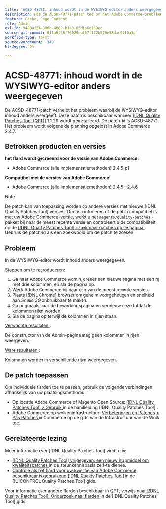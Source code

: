 ```yaml
---
title: 'ACSD-48771: inhoud wordt in de WYSIWYG-editor anders weergegeven'
description: Pas de ACSD-48771-patch toe om het Adobe Commerce-probleem op te lossen, waarbij de inhoud in de WYSIWYG-editor anders wordt weergegeven.
feature: Cache, Page Content
role: Admin
exl-id: 9480af54-800b-4802-b1a3-65d1a6e169ec
source-git-commit: 011a6f46f76029eaf67f172b576e58dac9710a3d
workflow-type: tm+mt
source-wordcount: '349'
ht-degree: 0%

---
```


# ACSD-48771: inhoud wordt in de WYSIWYG-editor anders weergegeven

De ACSD-48771-patch verhelpt het probleem waarbij de WYSIWYG-editor inhoud anders weergeeft. Deze patch is beschikbaar wanneer [[!DNL Quality Patches Tool (QPT)] ](https://experienceleague.adobe.com/en/docs/commerce-operations/tools/quality-patches-tool/quality-patches-tool-to-self-serve-quality-patches) 1.1.29 wordt geïnstalleerd. De patch-id is ACSD-48771. Het probleem wordt volgens de planning opgelost in Adobe Commerce 2.4.7.

## Betrokken producten en versies

**het flard wordt gecreeerd voor de versie van Adobe Commerce:**

* Adobe Commerce (alle implementatiemethoden) 2.4.5-p1

**Compatibel met de versies van Adobe Commerce:**

* Adobe Commerce (alle implementatiemethoden) 2.4.5 - 2.4.6

>[!NOTE]
>
>De patch kan van toepassing worden op andere versies met nieuwe [!DNL Quality Patches Tool] versies. Om te controleren of de patch compatibel is met uw Adobe Commerce-versie, werkt u het `magento/quality-patches` -pakket bij naar de meest recente versie en controleert u de compatibiliteit op de [[!DNL Quality Patches Tool] : zoek naar patches op de pagina ](https://experienceleague.adobe.com/tools/commerce-quality-patches/index.html) . Gebruik de patch-id als een zoekwoord om de patch te zoeken.

## Probleem

In de WYSIWYG-editor wordt inhoud anders weergegeven.

<u> Stappen om </u> te reproduceren:

1. Ga naar Adobe Commerce Admin, creeer een nieuwe pagina met een rij met drie kolommen, en sla de pagina op.
1. Werk Adobe Commerce bij naar een van de meest recente versies.
1. Plaats [!DNL Chrome] browser om geheim voorgeheugen en snelheid aan *Snelle 3G* onbruikbaar te maken.
1. Ga nogmaals naar de bewerkingspagina en vernieuw deze totdat de kolommen rijen worden.
1. Sla de pagina op terwijl de kolommen in rijen staan.

<u> Verwachte resultaten </u>:

De constructor van de Admin-pagina mag geen kolommen in rijen weergeven.

<u> Ware resultaten </u>:

Kolommen worden in verschillende rijen weergegeven.

## De patch toepassen

Om individuele flarden toe te passen, gebruik de volgende verbindingen afhankelijk van uw plaatsingsmethode:

* Op locatie Adobe Commerce of Magento Open Source: [[!DNL Quality Patches Tool] > Gebruik ](/help/tools/quality-patches-tool/usage.md) in de handleiding [!DNL Quality Patches Tool] .
* Adobe Commerce op wolkeninfrastructuur: [ Verbeteringen en Patches > Pas Patches ](https://experienceleague.adobe.com/docs/commerce-cloud-service/user-guide/develop/upgrade/apply-patches.html) in Commerce op de gids van de Infrastructuur van de Wolk toe.

## Gerelateerde lezing

Meer informatie over [!DNL Quality Patches Tool] vindt u in:

* [[!DNL Quality Patches Tool]  vrijgegeven: een nieuw hulpmiddel om kwaliteitspatches ](https://experienceleague.adobe.com/en/docs/commerce-operations/tools/quality-patches-tool/quality-patches-tool-to-self-serve-quality-patches) in de steunkennisbasis zelf-te dienen.
* [ Controle als het flard voor uw kwestie van Adobe Commerce beschikbaar is gebruikend  [!DNL Quality Patches Tool]](/help/tools/quality-patches-tool/patches-available-in-qpt/check-patch-for-magento-issue-with-magento-quality-patches.md) in de [!UICONTROL Quality Patches Tool] gids.


Voor informatie over andere flarden beschikbaar in QPT, verwijs naar [[!DNL Quality Patches Tool]: Onderzoek naar flarden ](https://experienceleague.adobe.com/tools/commerce-quality-patches/index.html) in de [!DNL Quality Patches Tool] gids.
